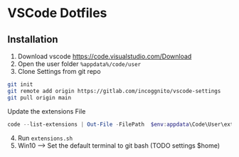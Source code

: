 # VSCode Dotfiles

## Installation

1. Download vscode https://code.visualstudio.com/Download
2. Open the user folder `%appdata%/code/user`
3. Clone Settings from git repo

```sh
git init
git remote add origin https://gitlab.com/incoggnito/vscode-settings
git pull origin main
```

Update the extensions File

```powershell
code --list-extensions | Out-File -FilePath  $env:appdata\Code\User\extensions.vsix
```

4. Run `extensions.sh`
5. Win10 --> Set the default terminal to git bash (TODO settings $home)
